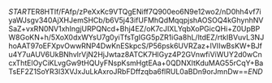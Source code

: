 $START$ER8HTIf/FAfp/zPeXxKc9VTQgENiff7Q900eo6N9e12wo2/nD0hh4vf7iyaWJsgv340AjXHJemSHCb/b6V5j43ifUFMhQdMqqpjshAOSOQ4kGhynhNVSaZ+vxRN0NV1xhIngjURPQNcd+Bhj4EZ/oK7cJIXLYqbXoPGicQHi+Z0UpBPW8GoKN+h/5XoX0dxWYsU7g0yiTfsTgIGG5pZR1iGa8hL/ltdEZ/rtkIBVuvL3NJhoAAT97oEFXpvOwwRNP4DwKnESkpcS/P56psk6UVRZaz+lVIIwBsKW+BJfu4Y7uAUV6UkBNhvlrVjN2HjJwtaz8ATCK7HlGyz4P2GVnwfiViWUY2d0wCncxThtElOyCiKLvgGw9tHQUyFNspKsmHgtEAa+0QDNXItKduMAG55rCqY+BaTsEF2Z1SoYR3l3XVJxJuLkAxroJRbFDffzqba6flRUL0aBDn9orJmnDw==$END$